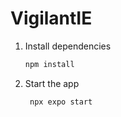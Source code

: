 
# VigilantIE


1. Install dependencies

   ```bash
   npm install
   ```

2. Start the app

   ```bash
    npx expo start
   ```

